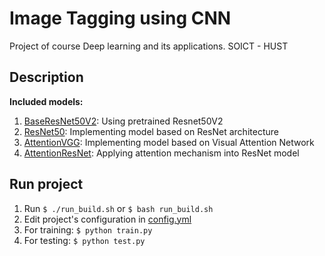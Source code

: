 # Image Tagging using CNN
Project of course Deep learning and its applications. SOICT - HUST

## Description

**Included models:**
1. [BaseResNet50V2](src/model/base_model.py): Using pretrained Resnet50V2
2. [ResNet50](src/model/resnet.py): Implementing model based on ResNet architecture
3. [AttentionVGG](src/model/acnn_v1.py): Implementing model based on Visual Attention Network
4. [AttentionResNet](src/model/acnn_v2.py): Applying attention mechanism into ResNet model

## Run project
1. Run `$ ./run_build.sh` or `$ bash run_build.sh`
2. Edit project's configuration in [config.yml](config.yml)
3. For training: `$ python train.py`
4. For testing: `$ python test.py`
